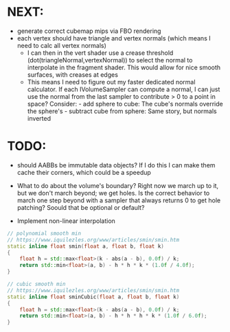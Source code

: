 # NEXT:
- generate correct cubemap mips via FBO rendering
- each vertex should have triangle and vertex normals (which means I need to calc all vertex normals)
    - I can then in the vert shader use a crease threshold (dot(triangleNormal,vertexNormal)) to select the normal
    to interpolate in the fragment shader. This would allow for nice smooth surfaces, with creases at edges
    - This means I need to figure out my faster dedicated normal calculator. If each IVolumeSampler can compute
    a normal, I can just use the normal from the last sampler to contribute > 0 to a point in space?
        Consider:
            - add sphere to cube: The cube's normals override the sphere's
            - subtract cube from sphere: Same story, but normals inverted



# TODO:
- should AABBs be immutable data objects? If I do this I can make them cache their corners, which could be a speedup

- What to do about the volume's boundary? Right now we march up to it, but we don't march beyond; we get holes. Is the correct behavior to march one step beyond with a sampler that always returns 0 to get hole patching? Soould that be optional or default?

- Implement non-linear interpolation
```cpp
// polynomial smooth min
// https://www.iquilezles.org/www/articles/smin/smin.htm
static inline float smin(float a, float b, float k)
{
    float h = std::max<float>(k - abs(a - b), 0.0f) / k;
    return std::min<float>(a, b) - h * h * k * (1.0f / 4.0f);
}

// cubic smooth min
// https://www.iquilezles.org/www/articles/smin/smin.htm
static inline float sminCubic(float a, float b, float k)
{
    float h = std::max<float>(k - abs(a - b), 0.0f) / k;
    return std::min<float>(a, b) - h * h * h * k * (1.0f / 6.0f);
}
```
